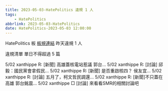 ```yaml
---
title: 2023-05-03-HatePolitics 違規 1 人
tags:
    - HatePolitics
abbrlink: 2023-05-03-HatePolitics
date: HatePolitics-2023-05-03 12:00:00
---
```

HatePolitics 板 [板規連結](https://www.ptt.cc/bbs/HatePolitics/M.1617115262.A.D60.html)
昨天違規 1 人
<!-- more -->

違規清單
單日不得超過 5 篇

5/02 xanthippe R: [新聞] 高雄蓋核電站惹議 郭台…
5/02 xanthippe R: [討論] 邱毅：國民黨會拿假民…
5/02 xanthippe R: [新聞] 是否重啟核四？ 侯友宜…
5/02 xanthippe R: [討論] 五月了，柯文哲民調還…
5/02 xanthippe R: [新聞]不只蓋在高雄 郭台銘震…
5/02 xanthippe □ [討論] 來看看SMR的相關討論吧
